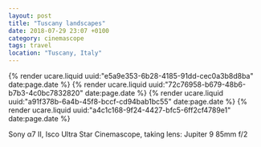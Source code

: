 ```yaml
---
layout: post
title: "Tuscany landscapes"
date: 2018-07-29 23:07 +0100
category: cinemascope
tags: travel
location: "Tuscany, Italy"
---
```


{% render ucare.liquid uuid:"e5a9e353-6b28-4185-91dd-cec0a3b8d8ba" date:page.date %}
{% render ucare.liquid uuid:"72c76958-b679-48b6-b7b3-4c0bc7832820" date:page.date %}
{% render ucare.liquid uuid:"a91f378b-6a4b-45f8-bccf-cd94bab1bc55" date:page.date %}
{% render ucare.liquid uuid:"a4c1c168-9f24-4427-bfc5-6ff2cf4789e1" date:page.date %}

Sony α7 II, Isco Ultra Star Cinemascope, taking lens: Jupiter 9 85mm f/2